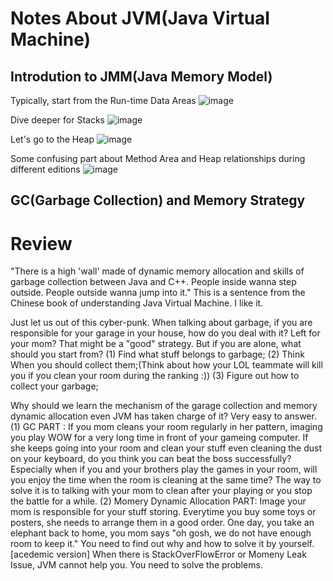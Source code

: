 Notes About JVM(Java Virtual Machine)
=====
Introdution to JMM(Java Memory Model)
-----
Typically, start from the Run-time Data Areas
![image](https://github.com/EhanDuan/Java/blob/main/Img/Java%20JVM%20Run-Time%20Data%20Areas.svg)

Dive deeper for Stacks
![image](https://github.com/EhanDuan/Java/blob/main/Img/Java%20JVM%20Stack.png)

Let's go to the Heap
![image](https://github.com/EhanDuan/Java/blob/main/Img/JVM%20Heap%20(View%20of%20Generation).png)

Some confusing part about Method Area and Heap relationships during different editions
![image](https://github.com/EhanDuan/Java/blob/main/Img/JVM%20Heap%20and%20Method%20Area%20Developing.png)



GC(Garbage Collection) and Memory Strategy
-----
# Review
"There is a high 'wall' made of dynamic memory allocation and skills of garbage collection between Java and C++. People inside wanna step outside. People outside wanna jump into it." This is a sentence from the Chinese book of understanding Java Virtual Machine. I like it.

Just let us out of this cyber-punk. When talking about garbage, if you are responsible for your garage in your house, how do you deal with it? Left for your mom? That might be a "good" strategy. But if you are alone, what should you start from? 
(1) Find what stuff belongs to garbage; 
(2) Think When you should collect them;(Think about how your LOL teammate will kill you if you clean your room during the ranking :))
(3) Figure out how to collect your garbage;

Why should we learn the mechanism of the garage collection and memory dynamic allocation even JVM has taken charge of it? 
Very easy to answer. 
(1) GC PART : If you mom cleans your room regularly in her pattern, imaging you play WOW for a very long time in front of your gameing computer. If she keeps going into your room and clean your stuff even cleaning the dust on your keyboard, do you think you can beat the boss successfully? Especially when if you and your brothers play the games in your room, will you enjoy the time when the room is cleaning at the same time? The way to solve it is to talking with your mom to clean after your playing or you stop the battle for a while.
(2) Momery Dynamic Allocation PART: Image your mom is responsible for your stuff storing. Everytime you buy some toys or posters, she needs to arrange them in a good order. One day, you take an elephant back to home, you mom says "oh gosh, we do not have enough room to keep it." You need to find out why and how to solve it by yourself.
[acedemic version]
When there is StackOverFlowError or Momeny Leak Issue, JVM cannot help you. You need to solve the problems.

